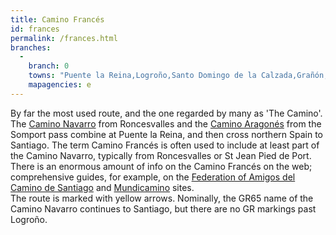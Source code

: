 ```yaml
---
title: Camino Francés
id: frances
permalink: /frances.html
branches:
  -
    branch: 0
    towns: "Puente la Reina,Logroño,Santo Domingo de la Calzada,Grañón,Burgos,Sahagún,León,Astorga,Ponferrada,Villafranca del Bierzo,Palas de Rei,Arzúa,Santiago de Compostela"
    mapagencies: e
---
```


By far the most used route, and the one regarded by many as 'The Camino'. The [Camino Navarro][0] from Roncesvalles and the [Camino Aragonés][1] from the Somport pass combine at Puente la Reina, and then cross northern Spain to Santiago. The term Camino Francés is often used to include at least part of the Camino Navarro, typically from Roncesvalles or St Jean Pied de Port.  
There is an enormous amount of info on the Camino Francés on the web; comprehensive guides, for example, on the [Federation of Amigos del Camino de Santiago][2] and [Mundicamino][3] sites.  
The route is marked with yellow arrows. Nominally, the GR65 name of the Camino Navarro continues to Santiago, but there are no GR markings past Logroño.

[0]: navarro.html
[1]: aragones.html
[2]: http://www.caminosantiago.org/cpperegrino/cpcaminos/caminos.html
[3]: http://www.mundicamino.com/rutas.cfm?id=15